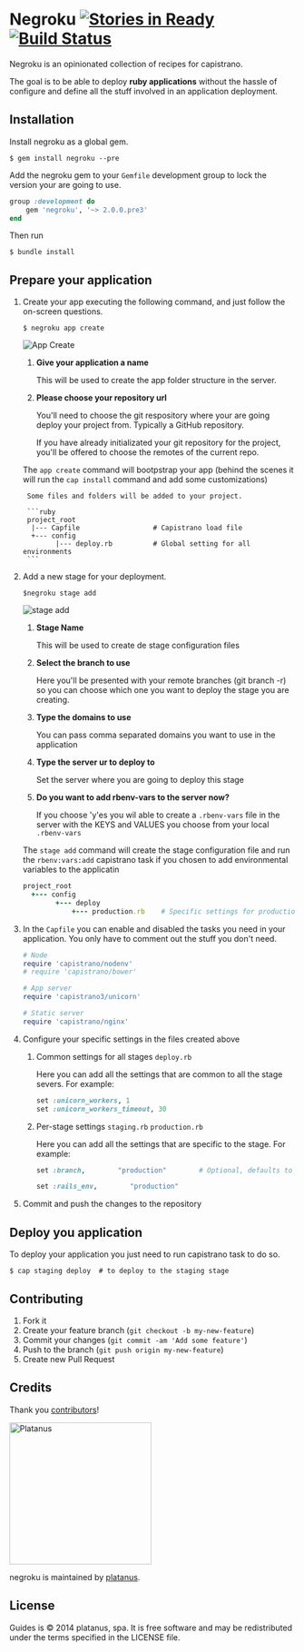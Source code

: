 Negroku [![Stories in Ready][ready]][waffle] [![Build Status][travis-badge]][travis]
=======
[waffle]: http://waffle.io/platanus/negroku
[ready]: https://badge.waffle.io/platanus/negroku.svg?label=ready&title=ready
[travis]: https://travis-ci.org/platanus/negroku
[travis-badge]: https://travis-ci.org/platanus/negroku.svg?branch=master

Negroku is an opinionated collection of recipes for capistrano.

The goal is to be able to deploy **ruby applications** without the hassle of configure and define all the stuff involved in an application deployment.

## Installation

Install negroku as a global gem.

```shell
$ gem install negroku --pre
```

Add the negroku gem to your `Gemfile` development group to lock the version your are going to use.

```ruby
group :development do
    gem 'negroku', '~> 2.0.0.pre3'
end
```

Then run

```shell
$ bundle install
```

## Prepare your application

1. Create your app executing the following command, and just follow the on-screen questions.

    ```shell
    $ negroku app create
    ```
    
    ![App Create](http://g.recordit.co/CllZX9ruB8.gif)

    1. **Give your application a name**

        This will be used to create the app folder structure in the server.

    1. **Please choose your repository url**

        You'll need to choose the git respository where your are going deploy your project from. Typically a GitHub repository.

        If you have already initializated your git repository for the project, you'll be offered to choose the remotes of the current repo.

    The `app create` command will bootpstrap your app (behind the scenes it will run the `cap install` command and add some customizations)

        Some files and folders will be added to your project.

        ```ruby
        project_root
         |--- Capfile                  # Capistrano load file
         +--- config
               |--- deploy.rb          # Global setting for all environments
        ```

1. Add a new stage for your deployment.

    ```shell
    $negroku stage add
    ```

    ![stage add](http://g.recordit.co/pNYbqZ4kD8.gif)

    1. **Stage Name**

        This will be used to create de stage configuration files


    1. **Select the branch to use**

        Here you'll be presented with your remote branches (git branch -r) so you can choose which one you want to deploy the stage you are creating.

    1. **Type the domains to use**

        You can pass comma separated domains you want to use in the application

    1. **Type the server ur to deploy to**

        Set the server where you are going to deploy this stage

    1. **Do you want to add rbenv-vars to the server now?**

        If you choose 'y'es you wil able to create a `.rbenv-vars`  file in the server with the KEYS and VALUES you choose from your local `.rbenv-vars`

    The `stage add` command will create the stage configuration file and run the `rbenv:vars:add` capistrano task if you chosen to add environmental variables to the applicatin

    ```ruby
    project_root
      +--- config
            +--- deploy
                +--- production.rb    # Specific settings for production server
    ```

1. In the `Capfile` you can enable and disabled the tasks you need in your application. You only have to comment out the stuff you don't need.

    ```ruby
    # Node
    require 'capistrano/nodenv'
    # require 'capistrano/bower'

    # App server
    require 'capistrano3/unicorn'

    # Static server
    require 'capistrano/nginx'
    ```

1. Configure your specific settings in the files created above

    1. Common settings for all stages `deploy.rb`

        Here you can add all the settings that are common to all the stage severs. For example: 

        ```ruby
        set :unicorn_workers, 1
        set :unicorn_workers_timeout, 30
        ```


    1. Per-stage settings `staging.rb` `production.rb`

        Here you can add all the settings that are specific to the stage. For example:

        ```ruby
        set :branch,        "production"        # Optional, defaults to master

        set :rails_env,        "production" 
        ```

1. Commit and push the changes to the repository

## Deploy you application

To deploy your application you just need to run capistrano task to do so.

```shell
$ cap staging deploy  # to deploy to the staging stage
```

## Contributing

1. Fork it
2. Create your feature branch (`git checkout -b my-new-feature`)
3. Commit your changes (`git commit -am 'Add some feature'`)
4. Push to the branch (`git push origin my-new-feature`)
5. Create new Pull Request

## Credits

Thank you [contributors](https://github.com/platanus/negroku/graphs/contributors)!

<img src="http://platan.us/gravatar_with_text.png" alt="Platanus" width="250"/>

negroku is maintained by [platanus](http://platan.us).

## License

Guides is © 2014 platanus, spa. It is free software and may be redistributed under the terms specified in the LICENSE file.
